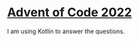 # [Advent of Code 2022](https://adventofcode.com)
I am using Kotlin to answer the questions.

[aoc]: https://adventofcode.com
[docs]: https://kotlinlang.org/docs/home.html
[github]: https://github.com/brendencapps
[issues]: https://github.com/kotlin-hands-on/advent-of-code-kotlin-template/issues
[kotlin]: https://kotlinlang.org
[slack]: https://surveys.jetbrains.com/s3/kotlin-slack-sign-up
[template]: https://github.com/kotlin-hands-on/advent-of-code-kotlin-template
